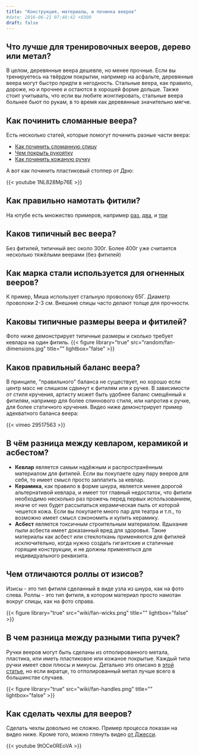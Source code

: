 ```yaml
---
title: "Конструкция, материалы, и починка вееров"
#date: 2016-06-21 07:46:42 +0300
draft: false
---
```

## Что лучше для тренировочных вееров, дерево или метал?

В целом, деревянные веера дешевле, но менее прочные. Если вы тренируетесь на твёрдом покрытии, например на асфальте, деревянные веера могут быстро придти в негодность.
Стальные веера, как правило, дороже, но и прочнее и остаются в хорошей форме дольше. Также стоит учитывать, что если вы любите жонглировать, стальные веера больнее бьют по рукам, в то время как деревянные значительно мягче.

## Как починить сломанные веера?

Есть несколько статей, которые помогут починить разные части веера:
- [Как починить сломанную спицу](/ru/art/how-to-fix-broken-fan-ru/)
- [Чем покрыть рукоятку](/ru/art/how-to-make-fan-handle-ru/)
- [Как починить кожаную ручку](/ru/art/how-to-fix-fan-handle-ru/)

А вот как починить пластиковый стоппер от Дрю:

{{< youtube 1NL828Mp76E >}}

## Как правильно намотать фитили?

На ютубе есть множество примеров, например [раз](https://www.youtube.com/watch?v=IPYf8wTC_xI), [два](https://www.youtube.com/watch?v=tO_AskT-jDk), и [три](https://www.youtube.com/watch?v=S5NWKpk3pHA)

## Каков типичный вес веера?

Без фитилей, типичный вес около 300г. Более 400г уже считается несколько тяжёлыми веерами (без фитилей)


## Как марка стали используется для огненных вееров?

К пример, Миша использует стальную проволоку 65Г. Диаметр проволоки 2-3 см. Внешние спицы часто делают толще для прочности.

## Каковы типичные размеры веера и фитилей?

Фото ниже демонстрирует типичные размеры и сколько требует кевлара на один фитиль.
{{< figure library="true" src="random/fan-dimensions.jpg" title="" lightbox="false" >}}

## Каков правильный баланс веера?

В принципе, "правильного" баланса не существует, но хорошо если центр масс не слишком сдвинут к фитилям или к ручке. В зависимости от стиля кручения, артисту может быть удобнее баланс смещённый к фитилям, например для более спиннового стиля, или напротив к ручке, для более статичного кручения.
Видео ниже демонстрирует пример адекватного баланса веера:

{{< vimeo 29517563 >}}

## В чём разница между кевларом, керамикой и асбестом?

- **Кевлар** является самым надёжным и распространённым материалом для фитилей. Если вы покупаете одну пару вееров для себя, то имеет смысл просто заплатить за кевлар.
- **Керамика**, как правило в форме шнура, является менее дорогой альтернативой кевлара, и имеет тот главный недостаток, что фитили необходимо несколько раз прожечь перед первых использованием, иначе от них будет рассыпаться керамическая пыль от которой чешется кожа. Если вы покупаете много пар для театра и т.п., то возможно имеет смысл сэкономить и купить керамику. 
- **Асбест** является токсичным строительным материалом. Вдыхание пыли асбеста имеет доказанный вред для здоровья. Такие материалы как асбест или стеклоткань применяются для фитилей исключительно, когда нужно создать гигантские и статичные горящие конструкции, и не должны применяться для индивидуального реквизита.

## Чем отличаются роллы от изисов?

Изисы - это тип фитиля сделанный в виде узла из шнура, как на фото слева. Роллы - это тип фитиля, в котором материал просто намотан вокруг спицы, как на фото справа.

{{< figure library="true" src="wiki/fan-wicks.png" title="" lightbox="false" >}}

## В чем разница между разными типа ручек?

Ручки вееров могут быть сделаны из отполированного метала, пластика, или иметь пластиковое или кожаное покрытые. Каждый типа ручки имеет свои плюсы и минусы.
Детально это описано в [этой статье](/ru/art/how-to-choose-fire-fans-ru/), но если вкратце, то отполированный метал лучше всего в большинстве случаев.

{{< figure library="true" src="wiki/fan-handles.png" title="" lightbox="false" >}}

## Как сделать чехлы для вееров?

Сделать чехлы довольно не сложно. Пример процесса показан на видео ниже. Кроме того, можно глянуть видео [от Джесси](/tut/jessy-fire-fan-tutorials).

{{< youtube 9tOCe0REoVA >}}

